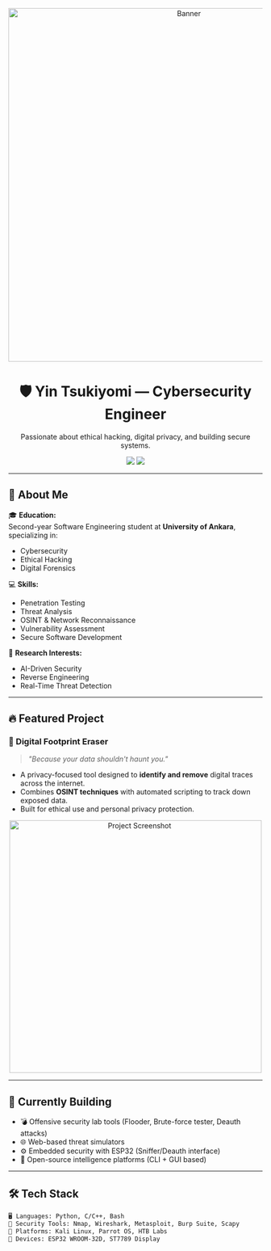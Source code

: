 <p align="center">
  <img src="https://www.google.com/url?sa=i&url=https%3A%2F%2Fgiphy.com%2Fgifs%2FSandiaLabs-cyber-hacking-attack-hun4DFmfnDId3lid5b&psig=AOvVaw2436qLbMqWvpW_sKzFYlbg&ust=1744057634247000&source=images&cd=vfe&opi=89978449&ved=0CBMQjRxqFwoTCOip1o-fxIwDFQAAAAAdAAAAABAE" alt="Banner" width="700"/>
</p>

<h1 align="center">🛡️ Yin Tsukiyomi — Cybersecurity Engineer</h1>

<p align="center">
  Passionate about ethical hacking, digital privacy, and building secure systems.
</p>

<p align="center">
  <a href="mailto:your.email@example.com"><img src="https://img.shields.io/badge/Email-grey?style=for-the-badge&logo=gmail"></a>
  <a href="https://linkedin.com/in/mehmet-arda-hakbilen"><img src="https://img.shields.io/badge/LinkedIn-blue?style=for-the-badge&logo=linkedin"></a>
</p>

---

## 👤 About Me

🎓 **Education:**  
Second-year Software Engineering student at **University of Ankara**, specializing in:
- Cybersecurity
- Ethical Hacking
- Digital Forensics

💻 **Skills:**  
- Penetration Testing  
- Threat Analysis  
- OSINT & Network Reconnaissance  
- Vulnerability Assessment  
- Secure Software Development

🔬 **Research Interests:**  
- AI-Driven Security  
- Reverse Engineering  
- Real-Time Threat Detection

---

## 🔥 Featured Project

### 🧹 Digital Footprint Eraser  
> _"Because your data shouldn't haunt you."_

- A privacy-focused tool designed to **identify and remove** digital traces across the internet.
- Combines **OSINT techniques** with automated scripting to track down exposed data.
- Built for ethical use and personal privacy protection.

<p align="center">
  <img src="https://your-image-link.com/project-preview.png" alt="Project Screenshot" width="500"/>
</p>

---

## 🚀 Currently Building

- 💣 Offensive security lab tools (Flooder, Brute-force tester, Deauth attacks)
- 🌐 Web-based threat simulators
- ⚙️ Embedded security with ESP32 (Sniffer/Deauth interface)
- 📂 Open-source intelligence platforms (CLI + GUI based)

---

## 🛠️ Tech Stack

```txt
🖥️ Languages: Python, C/C++, Bash
🔐 Security Tools: Nmap, Wireshark, Metasploit, Burp Suite, Scapy
🔭 Platforms: Kali Linux, Parrot OS, HTB Labs
📡 Devices: ESP32 WROOM-32D, ST7789 Display
